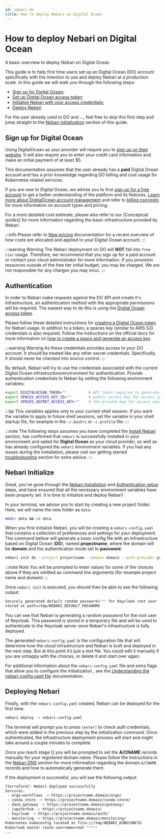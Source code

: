 ```yaml
---
id: nebari-do
title: How to deploy Nebari on Digital Ocean
---
```


# How to deploy Nebari on Digital Ocean

A basic overview to deploy Nebari on Digital Ocean

This guide is to help first time users set up an Digital Ocean (DO) account specifically with the intention to use and deploy Nebari at a production scale. In this guide we will walk you through the following steps:

- [Sign up for Digital Ocean](#sign-up-for-google-cloud-platform);
- [Set up Digital Ocean access token](#authentication);
- [Initialize Nebari with your access credentials](#nebari-initialize);
- [Deploy Nebari](#deploying-nebari)

For the user already used to DO and ..., feel free to skip this first step and jump straight to the [Nebari initialization](#nebari-initialize) section of this guide.

## Sign up for Digital Ocean

Using DigitalOcean as your provider will require you to [sign up on their website](https://cloud.digitalocean.com/registrations/new). It will also require you to enter your credit card information and make an initial payment of at least $5.

This documentation assumes that the user already has a **paid** Digital Ocean account and has a prior knowledge regarding DO billing and cost usage for Kubernetes related services.

If you are new to Digital Ocean, we advise you to first [sign up for a free account](https://try.digitalocean.com/freetrialoffer/) to get a better understanding of the platform and its features. [Learn more about DigitalOcean account management](https://docs.digitalocean.com/products/accounts/) and refer to [billing concepts](https://www.digitalocean.com/pricing) for more information on account types and pricing.

For a more detailed cost estimate, please also refer to our [Conceptual quides] for more information regarding the basic infrastructure provided by Nebari.

:::info
Please refer to [New pricing](https://www.digitalocean.com/try/new-pricing) documentation for a recent overview of how costs are allocated and applied to your Digital Ocean account.
:::

:::warning Warning
The Nebari deployment on DO will **NOT** fall into `free tier` usage. Therefore, we recommend that you sign up for a paid account or contact your cloud administrator for more information. If you provision resources outside of the free tier initial budget, you may be charged. We are not responsible for any charges you may incur.
:::

## Authentication

In order to Nebari make requests against the DO API and create it's infrastructure, an authentication method with the appropriate permissions will be required. The easiest way to do this is using the  [Digital Ocean access token](https://docs.digitalocean.com/reference/api/intro/#oauth-authentication).

Please follow these detailed instructions for [creating a Digital Ocean token](https://www.digitalocean.com/docs/apis-clis/api/create-personal-access-token/) for Nebari usage. In addition to a token, a spaces key (similar to AWS S3) credentials is also required. Follow the instructions on the official docs for more information on [how to create a space and generate an access key]((https://www.digitalocean.com/community/tutorials/how-to-create-a-digitalocean-space-and-api-key)).

:::warning Warning
As these credentials provides access to your DO account. It should be treated like any other secret credentials. Specifically, it should never be checked into source control.
:::

By default, Nebari will try to use the credentials associated with the current Digital Ocean infrastructure/environment for authentication. Provide authentication credentials to Nebari by setting the following environment variables:

```bash
export DIGITALOCEAN_TOKEN=""          # API token required to generate resources
export SPACES_ACCESS_KEY_ID=""        # public access key for access spaces
export SPACES_SECRET_ACCESS_KEY=""    # the private key for access spaces
```
:::tip
This variables applies only to your current shell session. If you want the variable to apply to future shell sessions, set the variable in your shell startup file, for example in the `~/.bashrc` or `~/.profile` file.
:::

:::note
The following steps assumes you have completed the [Install Nebari](/started/installing-nebari) section, has confirmed that `nebari` is successfully installed in your environment and opted for **Digital Ocean** as your cloud provider, as well as has already configured the `nebari` environment variables. If you had any issues during the installation, please visit our getting started [troubleshooting](/started/troubleshooting) section for extra advice.
:::

## Nebari Initialize

Great, you’ve gone through the [Nebari Installation](/started/installing-nebari.md) and [Authentication setup](#authentication) steps, and have ensured that all the necessary environment variables have been properly set. It is time to initialize and deploy Nebari!

In your terminal, we advise you to start by creating a new project folder. Here, we will name the new folder as `data`:

```bash
mkdir data && cd data
```
When you first initialize Nebari, you will be creating a `nebari-config.yaml` that contains a collection of preferences and settings for your deployment. The command bellow will generate a basic config file with an infrastructure based on Digital Ocean (**DO**), named **projectname**, where the domain will be **domain** and the authentication mode set to **password**.

```bash
nebari init do --project projectname --domain domain --auth-provider password
```
:::note Note
You will be prompted to enter values for some of the choices above if they are omitted as command line arguments (for example project name and domain)
:::

Once `nebari init` is executed, you should then be able to see the following output:
```bash
Securely generated default random password=*** for Keycloak root user
stored at path=/tmp/NEBARI_DEFAULT_PASSWORD
```
You can see that Nebari is generating a random password for the root user of Keycloak. This password is stored in a temporary file and will be used to authenticate to the Keycloak server once Nebari's infrastructure is fully deployed.

The generated `nebari-config.yaml` is the configuration file that will determine how the cloud infrastructure and Nebari is built and deployed in the next step. But at this point it’s just a text file. You could edit it manually if you are unhappy with the choices, or delete it and start over again.

For additional information about the `nebari-config.yaml` file and extra flags that allow you to configure the initialization , see the [Understanding the nebari-config.yaml file](/tutorials/overview.md) documentation.


## Deploying Nebari

Finally, with the `nebari-config.yaml` created, Nebari can be deployed for the first time:

```bash
nebari deploy -c nebari-config.yaml
```
The terminal will prompt you to press `[enter]` to check auth credentials, which were added in the previous step by the initialization command. Once authenticated, the infrastructure deployment process will start and might take around a couple minutes to complete.

Once you reach stage [] you will be prompted to set the **A/CNAME** records manually for your registered domain name. Please follow the instructions in the [Nebari DNS](/how-tos/domain-registry.md) section for more information regarding the domain `A/CNAME` records and how to automatically generate them.

If the deployment is successful, you will see the following output:
```bash
[terraform]: Nebari deployed successfully
Services:
 - argo-workflows -> https://projectname.domain/argo/
 - conda_store -> https://projectname.domain/conda-store/
 - dask_gateway -> https://projectname.domain/gateway/
 - jupyterhub -> https://projectname.domain/
 - keycloak -> https://projectname.domain/auth/
 - monitoring -> https://projectname.domain/monitoring/
Kubernetes kubeconfig located at file:///tmp/NEBARI_KUBECONFIG
Kubecloak master realm username=root *****
...